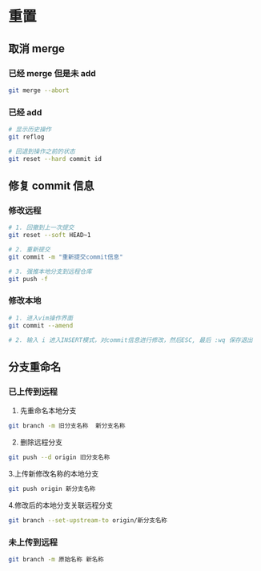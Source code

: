 # 重置

## 取消 merge

### 已经 merge 但是未 add

```sh
git merge --abort
```

### 已经 add

```sh
# 显示历史操作
git reflog

# 回退到操作之前的状态
git reset --hard commit id
```

## 修复 commit 信息

### 修改远程

```sh
# 1. 回撤到上一次提交
git reset --soft HEAD~1

# 2. 重新提交
git commit -m "重新提交commit信息"

# 3. 强推本地分支到远程仓库
git push -f
```

### 修改本地

```sh
# 1. 进入vim操作界面
git commit --amend

# 2. 输入 i 进入INSERT模式，对commit信息进行修改，然后ESC, 最后 :wq 保存退出
```

## 分支重命名

### 已上传到远程

1. 先重命名本地分支

```sh
git branch -m 旧分支名称  新分支名称
```

2. 删除远程分支

```sh
git push --d origin 旧分支名称
```

3.上传新修改名称的本地分支

```sh
git push origin 新分支名称
```

4.修改后的本地分支关联远程分支

```sh
git branch --set-upstream-to origin/新分支名称
```

### 未上传到远程

```sh
git branch -m 原始名称 新名称
```
